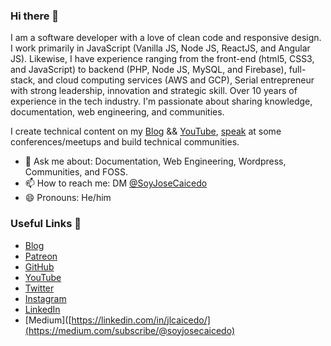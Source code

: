 ### Hi there 👋

I am a software developer with a love of clean code and responsive design. I work primarily in JavaScript (Vanilla JS, Node JS, ReactJS, and Angular JS). Likewise, I have experience ranging from the front-end (html5, CSS3, and JavaScript) to backend (PHP, Node JS, MySQL, and Firebase), full-stack, and cloud computing services (AWS and GCP), Serial entrepreneur with strong leadership, innovation and strategic skill. Over 10 years of experience in the tech industry. I'm passionate about sharing knowledge, documentation, web engineering, and communities.

I create technical content on my [Blog](https://josecaicedo.co/) && [YouTube](https://www.youtube.com/channel/UCX5w6KTXJAv219CrbmXb5_Q), [speak](https://josecaicedo.co/talks) at some conferences/meetups and build technical communities.
<!--
Here are some ideas to get you started:

- 🔭 I’m currently working on ...
- 🌱 I’m currently learning ...
- 👯 I’m looking to collaborate on ...
- 🤔 I’m looking for help with ...
- 💬 Ask me about ...
- 📫 How to reach me: ...
- 😄 Pronouns: ...
- ⚡ Fun fact: ...
-->

- 💬 Ask me about: Documentation, Web Engineering, Wordpress, Communities, and FOSS.
- 📫 How to reach me: DM [@SoyJoseCaicedo](https://twitter.com/SoyJoseCaicedo)
- 😄 Pronouns: He/him

### Useful Links 💙

- [Blog](https://josecaicedo.co/)
- [Patreon](https://www.patreon.com/soyjosecaicedo)
- [GitHub](https://github.com/jlcaicedo)
- [YouTube](https://www.youtube.com/channel/UCX5w6KTXJAv219CrbmXb5_Q)
- [Twitter](https://twitter.com/SoyJoseCaicedo)
- [Instagram](https://www.instagram.com/SoyJoseCaicedo/)
- [LinkedIn](https://linkedin.com/in/jlcaicedo/)
- [Medium]([https://linkedin.com/in/jlcaicedo/](https://medium.com/subscribe/@soyjosecaicedo)
